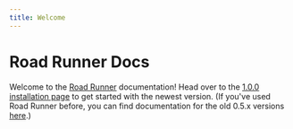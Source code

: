 ```yaml
---
title: Welcome
---
```


# Road Runner Docs

Welcome to the [Road Runner](https://github.com/acmerobotics/road-runner)
documentation! Head over to the [1.0.0 installation page](/docs/v1-0/installation)
to get started with the newest version. (If you've used Road Runner before, you
can find documentation for the old 0.5.x versions [here](/docs/v0-5/installation).)
